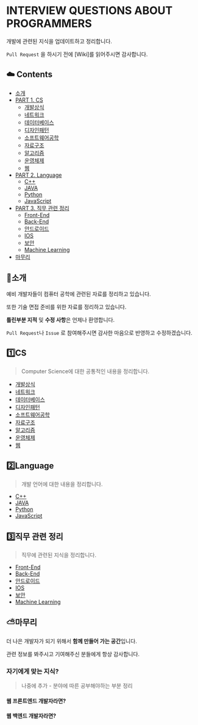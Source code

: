 # INTERVIEW QUESTIONS ABOUT PROGRAMMERS
개발에 관련된 지식을 업데이트하고 정리합니다.



`Pull Request` 을 하시기 전에 [Wiki]를 읽어주시면 감사합니다.



## :cloud: Contents

* [소개](#소개)
* [PART 1. CS](#CS)
  * [개발상식](./개발상식/README.md)
  * [네트워크](./네트워크/README.md)
  * [데이터베이스](./데이터베이스/README.md)
  * [디자인패턴](./디자인패턴/README.md)
  * [소프트웨어공학](./소프트웨어공학/README.md)
  * [자료구조](./자료구조/README.md)
  * [알고리즘](./알고리즘/README.md)
  * [운영체제](./운영체제/README.md)
  * [웹](./웹/README.md)
* [PART 2. Language](#Language)
  * [C++](./C++/README.md)
  * [JAVA](./JAVA/README.md)
  * [Python](./Python/README.md)
  * [JavaScript](./JavaScript/README.md)
* [PART 3. 직무 관련 정리](#직무-관련-정리)
  * [Front-End](./Front-End/README.md)
  * [Back-End](./Back-End/README.md)
  * [안드로이드](./안드로이드/README.md)
  * [IOS](./IOS/README.md)
  * [보안](./보안/README.md)
  * [Machine Learning](./MachineLearning/README.md)
* [마무리](#마무리)



## :rainbow:소개

예비 개발자들이 컴퓨터 공학에 관련된 자료를 정리하고 있습니다.

또한 기술 면접 준비를 위한 자료를 정리하고 있습니다.

**틀린부분 지적** 및 **수정 사항**은 언제나 환영합니다.

 `Pull Request`나 `Issue` 로 참여해주시면 감사한 마음으로 반영하고 수정하겠습니다.



## :one:CS

> Computer Science에 대한 공통적인 내용을 정리합니다.

* [개발상식](./개발상식/README.md)
* [네트워크](./네트워크/README.md)
* [데이터베이스](./데이터베이스/README.md)
* [디자인패턴](./디자인패턴/READMD.md)
* [소프트웨어공학](./소프트웨어공학/README.md)
* [자료구조](./자료구조/README.md)
* [알고리즘](./알고리즘/README.md)
* [운영체제](./운영체제/README.md)
* [웹](./웹/README.md)



## :two:Language

> 개발 언어에 대한 내용을 정리합니다.

* [C++](./C++/README.md)
* [JAVA](./JAVA/README.md)
* [Python](./Python/README.md)
* [JavaScript](./JavaScript/README.md)



## :three:직무 관련 정리

> 직무에 관련된 지식을 정리합니다.

* [Front-End](./Front-End/README.md)
* [Back-End](./Back-End/README.md)
* [안드로이드](./안드로이드/README.md)
* [IOS](./IOS/README.md)
* [보안](./보안/README.md)
* [Machine Learning](./MachineLearning/README.md)



## :partly_sunny:마무리

더 나은 개발자가 되기 위해서 **함께 만들어 가는 공간**입니다.

관련 정보를 봐주시고 기여해주신 분들에게 항상 감사합니다.



### 자기에게 맞는 지식?

> 나중에 추가 - 분야에 따른 공부해야하는 부분 정리

#### 웹 프론트엔드 개발자라면?



#### 웹 백엔드 개발자라면?

